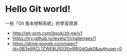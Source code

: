 # Hello Git world!
一些「Git 版本控制系統」的學習資源

* http://git-scm.com/book/zh-tw/v1
* https://try.github.io/levels/1/challenges/1
* https://drive.google.com/open?id=0B3e9XCL1ZWE8US03SnlRRGdQak0&authuser=0